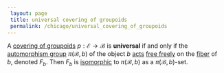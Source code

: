 ```yaml
---
 layout: page
 title: universal covering of groupoids
 permalink: /chicago/universal_covering_of_groupoids
---
```

A [covering of groupoids](https://mathgloss.github.io/MathGloss/covering_of_groupoids)  $p:\mathcal E\to \mathcal B$ is **universal** if and only if the [automorphism group](https://mathgloss.github.io/MathGloss/automorphism_group) $\pi(\mathcal B,b)$ of the object $b$ [acts](https://mathgloss.github.io/MathGloss/group_action) [free freely](https://mathgloss.github.io/MathGloss/free_#############freely) on the [fiber](https://mathgloss.github.io/MathGloss/fiber) of $b$, denoted $F_b$.  Then $F_b$ is [isomorphic](https://mathgloss.github.io/MathGloss/equivariant_map) to $\pi(\mathcal B, b)$ as a $\pi(\mathcal B,b)$-set.

